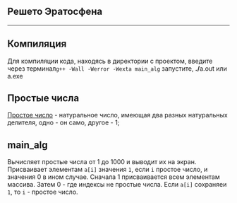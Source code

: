 ## Решето Эратосфена
<hr>

## Компиляция

Для компиляции кода, находясь в директории с проектом, введите через терминал<code>g++ -Wall -Werror -Wexta main_alg</code> запустите, <b>./</b>a.out или a.exe

## Простые числа

<a href = "https://ru.wikipedia.org/wiki/%D0%9F%D1%80%D0%BE%D1%81%D1%82%D0%BE%D0%B5_%D1%87%D0%B8%D1%81%D0%BB%D0%BE">Простое число</a> - натуральное число, имеющая два разных натуральных делителя, одно - он само, другое - 1;


## main_alg

Вычисляет простые числа от 1 до 1000 и выводит их на экран. Присваивает элементам <code>a[i]</code> значения <code>1</code>, если <code>i</code> простое число, и значения 0 в ином случае. Сначала 1 присваивается всем элементам массива. Затем 0 - где индексы не простые числа. Если <code>a[i]</code> сохраняеи <code>1</code>, то <code>i</code> - простое число.
